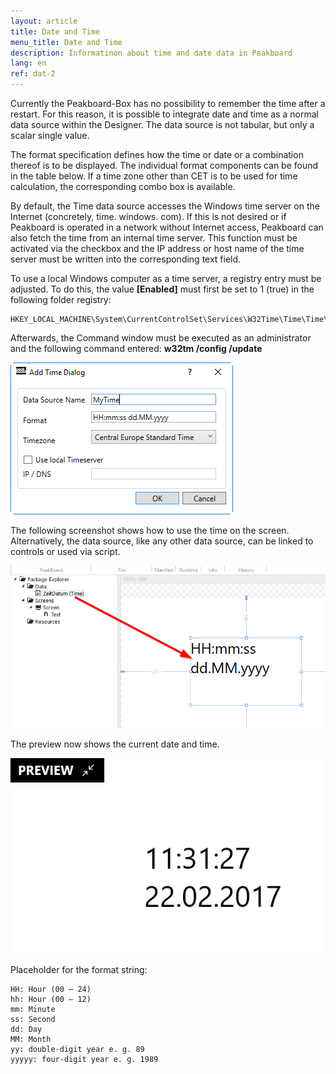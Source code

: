 ```yaml
---
layout: article
title: Date and Time
menu_title: Date and Time
description: Informatinon about time and date data in Peakboard
lang: en
ref: dat-2
---
```


Currently the Peakboard-Box has no possibility to remember the time after a restart. For this reason, it is possible to integrate date and time as a normal data source within the Designer. The data source is not tabular, but only a scalar single value.

The format specification defines how the time or date or a combination thereof is to be displayed. The individual format components can be found in the table below. If a time zone other than CET is to be used for time calculation, the corresponding combo box is available.

By default, the Time data source accesses the Windows time server on the Internet (concretely, time. windows. com). If this is not desired or if Peakboard is operated in a network without Internet access, Peakboard can also fetch the time from an internal time server. This function must be activated via the checkbox and the IP address or host name of the time server must be written into the corresponding text field.

To use a local Windows computer as a time server, a registry entry must be adjusted.
To do this, the value **[Enabled]** must first be set to 1 (true) in the following folder registry:
```
HKEY_LOCAL_MACHINE\System\CurrentControlSet\Services\W32Time\Time\Time\TimeProviders\NtpServer\ 
```


Afterwards, the Command window must be executed as an administrator and the following command entered:
**w32tm /config /update**

 

 ![image_1](/assets/images/Data_Sources/Date_and_Time/AddTimeDialog.png)

 



 

The following screenshot shows how to use the time on the screen. Alternatively, the data source, like any other data source, can be linked to controls or used via script.

 

 

 ![image_1](/assets/images/Data_Sources/Date_and_Time/PlaceTime.png)

 

The preview now shows the current date and time.

 
 ![image_1](/assets/images/Data_Sources/Date_and_Time/PreviewTime.png)

 

Placeholder for the format string:

 ```
HH: Hour (00 – 24)
hh: Hour (00 – 12)
mm: Minute
ss: Second
dd: Day
MM: Month
yy: double-digit year e. g. 89
yyyyy: four-digit year e. g. 1989
```